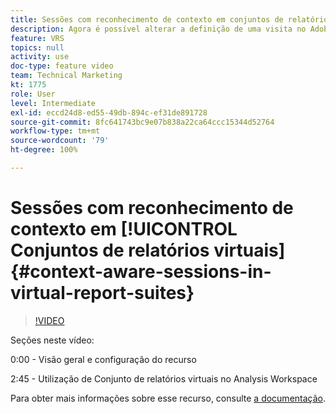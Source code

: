 ```yaml
---
title: Sessões com reconhecimento de contexto em conjuntos de relatórios virtuais
description: Agora é possível alterar a definição de uma visita no Adobe Analytics de forma não destrutiva usando um conjunto de relatórios virtual. Mostramos como fazer isso e as diferentes opções disponíveis.
feature: VRS
topics: null
activity: use
doc-type: feature video
team: Technical Marketing
kt: 1775
role: User
level: Intermediate
exl-id: eccd24d8-ed55-49db-894c-ef31de891728
source-git-commit: 8fc641743bc9e07b838a22ca64ccc15344d52764
workflow-type: tm+mt
source-wordcount: '79'
ht-degree: 100%

---
```


# Sessões com reconhecimento de contexto em [!UICONTROL Conjuntos de relatórios virtuais] {#context-aware-sessions-in-virtual-report-suites}

>[!VIDEO](https://video.tv.adobe.com/v/23545/?quality=12&learn=on)

Seções neste vídeo:

0:00 - Visão geral e configuração do recurso

2:45 - Utilização de Conjunto de relatórios virtuais no Analysis Workspace

Para obter mais informações sobre esse recurso, consulte [a documentação](https://experienceleague.adobe.com/docs/analytics/components/virtual-report-suites/vrs-mobile-visit-processing.html?lang=pt-BR).

